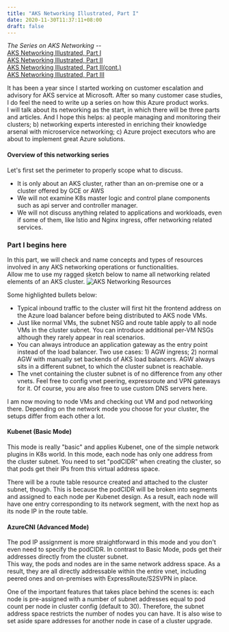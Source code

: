 ```yaml
---
title: "AKS Networking Illustrated, Part I"
date: 2020-11-30T11:37:11+08:00
draft: false
---
```

*The Series on AKS Networking --*  
[AKS Networking Illustrated, Part I](https://kuzhao.github.io/k8s/aks_networking_i/)  
[AKS Networking Illustrated, Part II](https://kuzhao.github.io/k8s/aks_networking_ii/)  
[AKS Networking Illustrated, Part II(cont.)](https://kuzhao.github.io/k8s/aks_networking_ii_cont/)  
[AKS Networking Illustrated, Part III](https://kuzhao.github.io/k8s/aks_networking_iii/)  

It has been a year since I started working on customer escalation and advisory for AKS service at Microsoft. After so many customer case studies, I do feel the need to write up a series on how this Azure product works.  
I will talk about its networking as the start, in which there will be three parts and articles. And I hope this helps: a) people managing and monitoring their clusters; b) networking experts interested in enriching their knowledge arsenal with microservice networking; c) Azure project executors who are about to implement great Azure solutions.

#### Overview of this networking series
Let's first set the perimeter to properly scope what to discuss.
- It is only about an AKS cluster, rather than an on-premise one or a cluster offered by GCE or AWS
- We will not examine K8s master logic and control plane components such as api server and controller manager.
- We will not discuss anything related to applications and workloads, even if some of them, like Istio and Nginx ingress, offer networking related services.

### Part I begins here

In this part, we will check and name concepts and types of resources involved in any AKS networking operations or functionalities.  
Allow me to use my ragged sketch below to name all networking related elements of an AKS cluster.
![AKS Networking Resources](/img/aks-net-azure-resource.png)

Some highlighted bullets below:
- Typical inbound traffic to the cluster will first hit the frontend address on the Azure load balancer before being distributed to AKS node VMs.
- Just like normal VMs, the subnet NSG and route table apply to all node VMs in the cluster subnet. You can introduce additional per-VM NSGs although they rarely appear in real scenarios.
- You can always introduce an application gateway as the entry point instead of the load balancer. Two use cases: 1) AGW ingress; 2) normal AGW with manually set backends of AKS load balancers. AGW always sits in a different subnet, to which the cluster subnet is reachable.
- The vnet containing the cluster subnet is of no difference from any other vnets. Feel free to config vnet peering, expressroute and VPN gateways for it. Of course, you are also free to use custom DNS servers here.

I am now moving to node VMs and checking out VM and pod networking there. Depending on the network mode you choose for your cluster, the setups differ from each other a lot. 

#### Kubenet (Basic Mode)
This mode is really "basic" and applies Kubenet, one of the simple network plugins in K8s world. In this mode, each node has only one address from the cluster subnet. You need to set "podCIDR" when creating the cluster, so that pods get their IPs from this virtual address space. 

There will be a route table resource created and attached to the cluster subnet, though. This is because the podCIDR will be broken into segments and assigned to each node per Kubenet design. As a result, each node will have one entry corresponding to its network segment, with the next hop as its node IP in the route table.

#### AzureCNI (Advanced Mode)
The pod IP assignment is more straightforward in this mode and you don't even need to specify the podCIDR. In contrast to Basic Mode, pods get their addresses directly from the cluster subnet.  
This way, the pods and nodes are in the same network address space. As a result, they are all directly addressable within the entire vnet, including peered ones and on-premises with ExpressRoute/S2SVPN in place.

One of the important features that takes place behind the scenes is: each node is pre-assigned with a number of subnet addresses equal to pod count per node in cluster config (default to 30). Therefore, the subnet address space restricts the number of nodes you can have.  It is also wise to set aside spare addresses for another node in case of a cluster upgrade.
